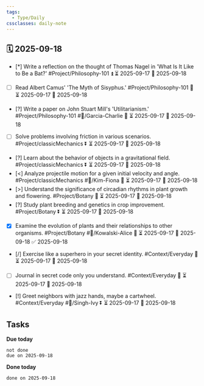 ```yaml
---
tags:
  - Type/Daily
cssclasses: daily-note
---
```


## 🗓️ 2025-09-18

- [*] Write a reflection on the thought of Thomas Nagel in 'What Is It Like to Be a Bat?' #Project/Philosophy-101 ⏫ ⏳ 2025-09-17 📅 2025-09-18
- [ ] Read Albert Camus' 'The Myth of Sisyphus.' #Project/Philosophy-101 🔽 ⏳ 2025-09-17 📅 2025-09-18
- [?] Write a paper on John Stuart Mill's 'Utilitarianism.' #Project/Philosophy-101 #👤/Garcia-Charlie 🔽 ⏳ 2025-09-17 📅 2025-09-18
- [ ] Solve problems involving friction in various scenarios. #Project/classicMechanics ⏬ ⏳ 2025-09-17 📅 2025-09-18
- [?] Learn about the behavior of objects in a gravitational field. #Project/classicMechanics ⏬ ⏳ 2025-09-17 📅 2025-09-18
- [<] Analyze projectile motion for a given initial velocity and angle. #Project/classicMechanics #👤/Kim-Fiona 🔼 ⏳ 2025-09-17 📅 2025-09-18
- [>] Understand the significance of circadian rhythms in plant growth and flowering. #Project/Botany 🔽 ⏳ 2025-09-17 📅 2025-09-18
- [?] Study plant breeding and genetics in crop improvement. #Project/Botany ⏬ ⏳ 2025-09-17 📅 2025-09-18
- [x] Examine the evolution of plants and their relationships to other organisms. #Project/Botany #👤/Kowalski-Alice 🔼 ⏳ 2025-09-17 📅 2025-09-18 ✅ 2025-09-18
- [/] Exercise like a superhero in your secret identity. #Context/Everyday 🔽 ⏳ 2025-09-17 📅 2025-09-18
- [ ] Journal in secret code only you understand. #Context/Everyday 🔺 ⏳ 2025-09-17 📅 2025-09-18
- [!] Greet neighbors with jazz hands, maybe a cartwheel. #Context/Everyday #👤/Singh-Ivy ⏬ ⏳ 2025-09-17 📅 2025-09-18

## Tasks

**Due today**

```tasks
not done
due on 2025-09-18
```

**Done today**

```tasks
done on 2025-09-18
```
            